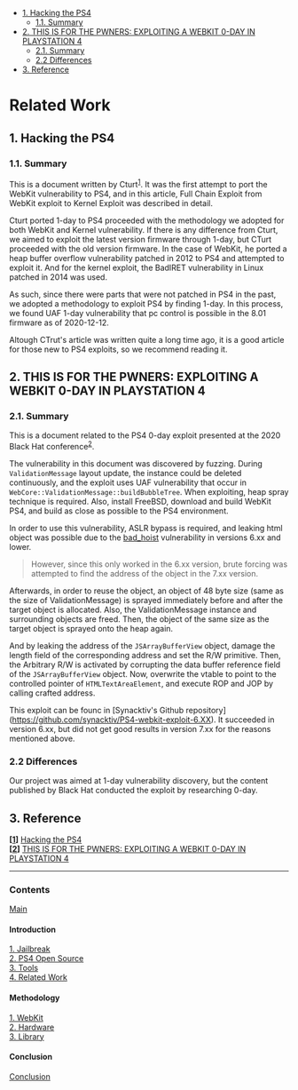 - [1. Hacking the PS4](#1-hacking-the-ps4)
  - [1.1. Summary](#11-summary)
- [2. THIS IS FOR THE PWNERS: EXPLOITING A WEBKIT 0-DAY IN PLAYSTATION 4](#2-this-is-for-the-pwners-exploiting-a-webkit-0-day-in-playstation-4)
  - [2.1. Summary](#21-summary)
  - [2.2 Differences](#22-differences)
- [3. Reference](#3-reference)

# Related Work <!-- omit in toc -->
## 1. Hacking the PS4
### 1.1. Summary
<!-- CTurt가 작성<sup id="head1">[1](#foot1)</sup>하였으며, WebKit 취약점을 PS4에 포팅하는 것을 맨 처음 시도하였으며, 해당 글에서는 WebKit exploit 부터 Kernel Exploit까지 Full Chain Exploit한 것을 자세하게 기술하였다. 

CTurt는 웹킷 취약점 과 Kernel 취약점 모두 우리가 채택한 방법론과 같이 1-day를 PS4에 포팅하여 진행하였다. CTurt와 다른 점이 있다면 우리는 1-day를 통해 최신 버전 펌웨어 Exploit하는 것을 목표로 진행하였고 CTurt는 구버전 PS4를 목표로 진행하였다. 웹킷에서는 2012년에 패치된 힙 버퍼 오버플로우 취약점을 PS4에 포팅해서 Exploit하였고, 커널은 2014년에 패치된 Linux에서 발생한 BadIRET 취약점이 FreeBSD에도 똑같이 작용해서 이를 PS4에 포팅하여 Exploit 하였다.

이렇듯 과거의 취약점이 PS4에서는 패치되지 않은 부분이 있었기 때문에 우리는 CTurt와 다르게 1-day 취약점을 찾아 PS4를 Exploit하는 방법론을 채택하였다. 이 과정에서 우리는 이미 웹킷에서는 패치된 취약점이지만, 글을 작성하는 시점인 2020-12-12 기준으로 최신 버전인 PS4 8.01 버전 웹킷에서 PC Controll이 가능한 UAF 취약점을 찾아냈다.

CTurt가 작성한 글은 상당히 오래전에 작성된 것이긴 하지만 PS4 exploit을 처음 접하는 사람들에게는 좋은 글이니 읽어보는 것을 추천한다. -->
This is a document written by Cturt<sup id="head1">[1](#foot1)</sup>. It was the first attempt to port the WebKit vulnerability to PS4, and in this article, Full Chain Exploit from WebKit exploit to Kernel Exploit was described in detail.

Cturt ported 1-day to PS4 proceeded with the methodology we adopted for both WebKit and Kernel vulnerability. If there is any difference from Cturt, we aimed to exploit the latest version firmware through 1-day, but CTurt proceeded with the old version firmware. In the case of WebKit, he ported a  heap buffer overflow vulnerability patched in 2012 to PS4 and attempted to exploit it. And for the kernel exploit, the BadIRET vulnerability in Linux patched in 2014 was used.

As such, since there were parts that were not patched in PS4 in the past, we adopted a methodology to exploit PS4 by finding 1-day. In this process, we found UAF 1-day vulnerability that pc control is possible in the 8.01 firmware as of 2020-12-12.

Altough CTrut's article was written quite a long time ago, it is a good article for those new to PS4 exploits, so we recommend reading it.

## 2. THIS IS FOR THE PWNERS: EXPLOITING A WEBKIT 0-DAY IN PLAYSTATION 4
### 2.1. Summary
<!-- 2020년도 Black hat 컨퍼런스에서 발표된 PS4 0-Day exploit 관련 문서<sup id="head2">[2](#foot2)</sup>이다. 

해당 문서에서의 취약점은 fuzzer에 의해 발견 되었다. `ValidationMessage` 레이아웃 업데이트 중에 인스턴스를 계속 삭제시킬수 있는 문제였고, exploit은
`WebCore::ValidationMessage::buildBubbleTree` 에서 발생하는 Use-After-Free 취약점 및 heap spay를 사용한다. 또한 FreeBSD를 설치하고, Webkit PS4를 다운 받아 빌드하여 PS4 환경에 최대한 가깝게 구축하여야 한다.

해당 취약점을 사용하기 위해 ASLR 우회가 필요하고, 6.xx 버전 대 Firmware(이하 FW) 에서는 이전에 알려진 `bad-hoist`취약점에서 메모리 매핑 사용 부분이 있었기 때문에 html object Leak을 할 수 있었다. (그러나 이는 6.xx 버전 대 에서만 동작 하였기 때문에, 7.xx 버전 대 FW 에서는 brute force를 시도하여 객체의 주소 값을 찾아 내었다.) 이후 객체를 재사용하기 위해 대상 객체 할당 직전과 직후에 ValidationMessage(48 byte) 크기의 객체를 spray 한다. 이후 ValidationMessage 인스턴스와 주변 객체를 free 하여 smallPage에 캐시한다. 그리고 대상 객체와 같은 크기의 객체를 heap 에 다시 spray 해준다. 

그 후, `JSArrayBufferView` 객체의 주소를 leak 해서 해당 주소의 길이 필드를 손상 시켜 R/W 프리미티브를 설정한다. 그 다음 `JSArrayBufferView`객체의 데이터 버퍼 참조 필드를 손상 시켜 ARBITRARY R/W를 활성화 시킨다. 이후 vtable 값을 덮어 `HTMLTextAreaElement`의 제어하는 포인터를 가리키게 하고, 호출하여 제어하는 주소에 대한 호출을 발생시켜 이후 다음 단계를 구현 하기 위해 ROP, JOP를 수행한다.
해당 exploit은 [Synacktiv의 Github 저장소](https://github.com/synacktiv/PS4-webkit-exploit-6.XX)에서 확인 할 수 있다.

6.xx 버전 대 에서는 exploit을 성공하였지만, 7.xx 버전에서는 위에서 말한 이유로 좋은 결과를 얻지 못하였다. -->

This is a document related to the PS4 0-day exploit presented at the 2020 Black Hat conference<sup id="head2">[2](#foot2)</sup>.

The vulnerability in this document was discovered by fuzzing. During `ValidationMessage` layout update, the instance could be deleted continuously, and the exploit uses UAF vulnerability that occur in `WebCore::ValidationMessage::buildBubbleTree`. When exploiting, heap spray technique is required. Also, install FreeBSD, download and build WebKit PS4, and build as close as possible to the PS4 environment.

In order to use this vulnerability, ASLR bypass is required, and leaking html object was possible due to the [bad_hoist](https://bugs.chromium.org/p/project-zero/issues/detail?id=1665) vulnerability in versions 6.xx and lower.

> However, since this only worked in the 6.xx version, brute forcing was attempted to find the address of the object in the 7.xx version.

Afterwards, in order to reuse the object, an object of 48 byte size (same as the size of ValidationMessage) is sprayed immediately before and after the target object is allocated.
Also, the ValidationMessage instance and surrounding objects are freed. Then, the object of the same size as the target object is sprayed onto the heap again.

And by leaking the address of the `JSArrayBufferView` object, damage the length field of the corresponding address and set the R/W primitive. Then, the Arbitrary R/W is activated by corrupting the data buffer reference field of the `JSArrayBufferView` object. Now, overwrite the vtable to point to the controlled pointer of `HTMLTextAreaElement`, and execute ROP and JOP by calling crafted address.

This exploit can be founc in [Synacktiv's Github repository] (https://github.com/synacktiv/PS4-webkit-exploit-6.XX). It succeeded in version 6.xx, but did not get good results in version 7.xx for the reasons mentioned above.

### 2.2 Differences
<!-- 우리의 프로젝트는 1-Day 취약점 탐색을 목표로 진행하였지만, Black Hat 에서 발표된 내용은 0-Day 를 연구해서 exploit을 진행하였다. 또한 본 문서에서는 환경구성을 할때 freeBSD 내부에다가 PS4 Webkit을 구축하여 최대한 PS4와 유사한 환경에서 분석을 진행했지만, 본 프로젝트는 PS4 Webkit의 ChangeLog를 이용해서 fork를 진행한 시점을  유추하여 checkout 한 후, 1-day 테스트를 진행하였다. -->

Our project was aimed at 1-day vulnerability discovery, but the content published by Black Hat conducted the exploit by researching 0-day.

## 3. Reference
<b id="foot1">[[1](#head1)]</b> [Hacking the PS4](https://cturt.github.io/ps4.html)<br>
<b id="foot2">[[2](#head2)]</b> [THIS IS FOR THE PWNERS: EXPLOITING A WEBKIT 0-DAY IN PLAYSTATION 4](https://www.synacktiv.com/publications/this-is-for-the-pwners-exploiting-a-webkit-0-day-in-playstation-4.html)<br>

---

### Contents <!-- omit in toc -->
[Main](https://github.com/Hacker-s-PlayStation/PlayStation4-Hacking-Guideline-ENG/blob/main/README.md)<br>

#### Introduction <!-- omit in toc -->
[1. Jailbreak](https://github.com/Hacker-s-PlayStation/PlayStation4-Hacking-Guideline-ENG/blob/main/1_introduction/Jailbreak.md)<br>
[2. PS4 Open Source](https://github.com/Hacker-s-PlayStation/PlayStation4-Hacking-Guideline-ENG/blob/main/1_introduction/PS4_Open_Source.md)<br>
[3. Tools](https://github.com/Hacker-s-PlayStation/PlayStation4-Hacking-Guideline-ENG/blob/main/1_introduction/Tools.md)<br>
[4. Related Work](https://github.com/Hacker-s-PlayStation/PlayStation4-Hacking-Guideline-ENG/blob/main/1_introduction/Related_Work.md)<br>

#### Methodology <!-- omit in toc -->
[1. WebKit](https://github.com/Hacker-s-PlayStation/PlayStation4-Hacking-Guideline-ENG/blob/main/2_methodology/WebKit.md)<br>
[2. Hardware](https://github.com/Hacker-s-PlayStation/PlayStation4-Hacking-Guideline-ENG/blob/main/2_methodology/Hardware.md)<br>
[3. Library](https://github.com/Hacker-s-PlayStation/PlayStation4-Hacking-Guideline-ENG/blob/main/2_methodology/Library.md)<br>

#### Conclusion <!-- omit in toc -->
[Conclusion](https://github.com/Hacker-s-PlayStation/PlayStation4-Hacking-Guideline-ENG/blob/main/3_conclusion/Conclusion.md)